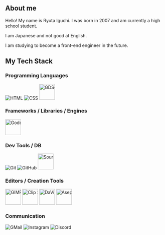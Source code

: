 ## About me
Hello! My name is Ryuta Iguchi.
I was born in 2007 and am currently a high school student.

I am Japanese and not good at English.

I am studying to become a front-end engineer in the future.

## My Tech Stack

### Programming Languages
<div style="white-space:nowrap;">
  <img src="https://skillicons.dev/icons?i=html" title="HTML">
  <img src="https://skillicons.dev/icons?i=css" title="CSS">
  <img src="https://github.com/user-attachments/assets/4fd6b754-08b6-4207-9c56-b7379d942a79" width="50" title="GDScript">
</div>

### Frameworks / Libraries / Engines
<div style="white-space:nowrap;">
  <img src="https://github.com/user-attachments/assets/0ed2bae2-19c2-44b7-b606-f2ec908ebee5" width="50" title="Godot Game engine">
</div>

### Dev Tools / DB
<div style="white-space:nowrap;">
  <img src="https://skillicons.dev/icons?i=git" title="Git">
  <img src="https://skillicons.dev/icons?i=github" title="GitHub">
  <img src="https://github.com/user-attachments/assets/a9444119-8589-4844-aa22-795b438b79fb" width="50" title="Sourcetree">
</div>

### Editors / Creation Tools
<div style="white-space:nowrap;">
  <img src="https://github.com/user-attachments/assets/ce57df73-68f5-475b-a480-06e78589b591" width="50" title="GIMP">
  <img src="https://github.com/user-attachments/assets/7e2683e0-9a18-4a1e-a9ad-f1279ce1003c" width="50" title="Clip Studio Paint">
  <img src="https://github.com/user-attachments/assets/2f0370b5-df7e-49bb-99f8-f5df1213bea4" width="50" title="DaVinci Resolve">
  <img src="https://github.com/user-attachments/assets/c498e855-1b91-4e90-95a9-d8aa96168e6c" width="50" title="Aseprite">
</div>

### Communication
<div style="white-space:nowrap;">
  <img src="https://skillicons.dev/icons?i=gmail" title="GMail">
  <img src="https://skillicons.dev/icons?i=instagram" title="Instagram">
  <img src="https://skillicons.dev/icons?i=discord" title="Discord">
</div>
